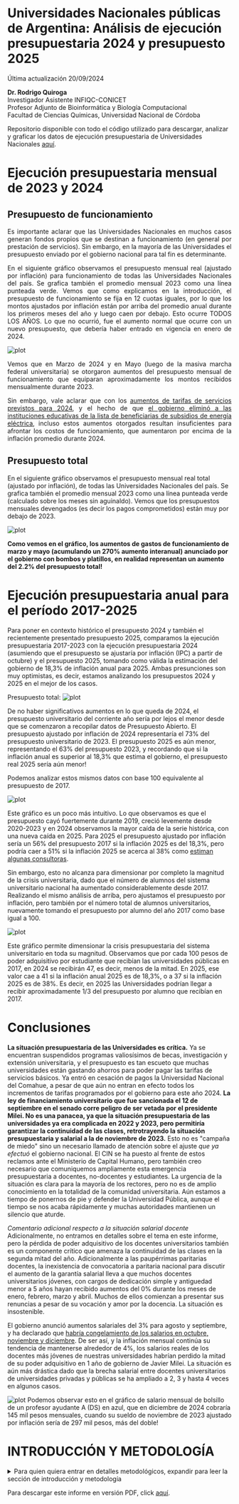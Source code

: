 Universidades Nacionales públicas de Argentina: 
Análisis de ejecución presupuestaria 2024 y presupuesto 2025
=================================================================================

Última actualización 20/09/2024

 **Dr. Rodrigo Quiroga**  
 Investigador Asistente INFIQC-CONICET  
 Profesor Adjunto de Bioinformática y Biología Computacional  
 Facultad de Ciencias Químicas, Universidad Nacional de Córdoba

 Repositorio disponible con todo el código utilizado para descargar, analizar y graficar los datos de ejecución presupuestaria de Universidades Nacionales [aquí](https://github.com/rquiroga7/presupuesto_Universitario).
 
Ejecución presupuestaria mensual de 2023 y 2024
============

Presupuesto de funcionamiento
-----------------------------
<div align="justify">
 
Es importante aclarar que las Universidades Nacionales en muchos casos generan fondos propios que se destinan a funcionamiento (en general por prestación de servicios). Sin embargo, en la mayoría de las Universidades el presupuesto enviado por el gobierno nacional para tal fin es determinante.

En el siguiente gráfico observamos el presupuesto mensual real (ajustado por inflación) para funcionamiento de todas las Universidades Nacionales del país. Se grafica también el promedio mensual 2023 como una línea punteada verde. Vemos que como explicamos en la introducción, el presupuesto de funcionamiento se fija en 12 cuotas iguales, por lo que los montos ajustados por inflación están por arriba del promedio anual durante los primeros meses del año y luego caen por debajo. Esto ocurre TODOS LOS AÑOS. Lo que no ocurrió, fue el aumento normal que ocurre con un nuevo presupuesto, que debería haber entrado en vigencia en enero de 2024.

![plot](https://github.com/rquiroga7/presupuesto_Universitario/blob/main/plots/plot_14_70p_prom.png)

Vemos que en Marzo de 2024 y en Mayo (luego de la masiva marcha federal universitaria) se otorgaron aumentos del presupuesto mensual de funcionamiento que equiparan aproximadamente los montos recibidos mensualmente durante 2023.

Sin embargo, vale aclarar que con los [aumentos de tarifas de servicios previstos para 2024](https://www.infobae.com/economia/2024/04/05/tarifas-de-gas-todo-lo-que-hay-que-saber-y-de-cuanto-seran-los-nuevos-aumentos/), y el hecho de que [el gobierno eliminó a las instituciones educativas de la lista de beneficiarias de subsidios de energía eléctrica](https://www.datadiario.com/sociedad/aumentan-las-facturas-de-luz-para-usuarios-de-mayores-ingresos-20242518120), incluso estos aumentos otorgados resultan insuficientes para afrontar los costos de funcionamiento, que aumentaron por encima de la inflación promedio durante 2024.

</div>

Presupuesto total
-----------------

En el siguiente gráfico observamos el presupuesto mensual real total (ajustado por inflación), de todas las Universidades Nacionales del país. Se grafica también el promedio mensual 2023 como una línea punteada verde (calculado sobre los meses sin aguinaldo). Vemos que los presupuestos mensuales devengados (es decir los pagos comprometidos) están muy por debajo de 2023.

![plot](https://github.com/rquiroga7/presupuesto_Universitario/blob/main/plots/plot_all_70p_prom.png)


**Como vemos en el gráfico, los aumentos de gastos de funcionamiento de marzo y mayo (acumulando un 270% aumento interanual) anunciado por el gobierno con bombos y platillos, en realidad representan un aumento del 2.2% del presupuesto total!**


Ejecución presupuestaria anual para el período 2017-2025
============

Para poner en contexto histórico el presupuesto 2024 y también el recientemente presentado presupuesto 2025, comparamos la ejecución presupuestaria 2017-2023 con la ejecución presupuestaria 2024 (asumiendo que el presupuesto se ajustaría por inflación (IPC) a partir de octubre) y el presupuesto 2025, tomando como válida la estimación del gobierno de 18,3% de inflación anual para 2025. Ambas presunciones son muy optimistas, es decir, estamos analizando los presupuestos 2024 y 2025 en el mejor de los casos. 

Presupuesto total:
![plot](https://github.com/rquiroga7/presupuesto_Universitario/blob/main/plots/presupuesto_anual_2017-2025.png)

De no haber significativos aumentos en lo que queda de 2024, el presupuesto universitario del corriente año sería por lejos el menor desde que se comenzaron a recopilar datos de Presupuesto Abierto. El presupuesto ajustado por inflación de 2024 representaría el 73% del presupuesto universitario de 2023. El presupuesto 2025 es aún menor, representando el 63% del presupuesto 2023, y recordando que si la inflación anual es superior al 18,3% que estima el gobierno, el presupuesto real 2025 sería aún menor!


Podemos analizar estos mismos datos con base 100 equivalente al presupuesto de 2017. 

![plot](https://github.com/rquiroga7/presupuesto_Universitario/blob/main/plots/presupuesto_anual_100_2017-2025.png)

Este gráfico es un poco más intuitivo. Lo que observamos es que el presupuesto cayó fuertemente durante 2019, creció levemente desde 2020-2023 y en 2024 observamos la mayor caída de la serie histórica, con una nueva caída en 2025. Para 2025 el presupuesto ajustado por inflación sería un 56% del presupuesto 2017 si la inflación 2025 es del 18,3%, pero podría caer a 51% si la inflación 2025 se acerca al 38% como [estiman algunas consultoras](https://www.infobae.com/economia/2024/09/17/presupuesto-2025-el-nivel-de-inflacion-que-estimo-el-gobierno-es-menos-de-la-mitad-que-las-proyecciones-privadas/).

Sin embargo, esto no alcanza para dimensionar por completo la magnitud de la crisis universitaria, dado que el número de alumnos del sistema universitario nacional ha aumentado considerablemente desde 2017. Realizando el mismo análisis de arriba, pero ajustamos el presupuesto por inflación, pero también por el número total de alumnos universitarios, nuevamente tomando el presupuesto por alumno del año 2017 como base igual a 100.

![plot](https://github.com/rquiroga7/presupuesto_Universitario/blob/main/plots/presupuesto_anual_porest_100_2017-2025.png)

Este gráfico permite dimensionar la crisis presupuestaria del sistema universitario en toda su magnitud. Observamos que por cada 100 pesos de poder adquisitivo por estudiante que recibían las universidades públicas en 2017, en 2024 se recibirán 47, es decir, menos de la mitad. En 2025, ese valor cae a 41 si la inflación anual 2025 es de 18,3%, o a 37 si la inflación 2025 es de 38%. Es decir, en 2025 las Universidades podrían llegar a recibir aproximadamente 1/3 del presupuesto por alumno que recibían en 2017.


Conclusiones
============

**La situación presupuestaria de las Universidades es crítica.** Ya se encuentran suspendidos programas valiosísimos de becas, investigación y extensión universitaria, y el presupuesto es tan escueto que muchas universidades están gastando ahorros para poder pagar las tarifas de servicios básicos. Ya entró en cesación de pagos la Universidad Nacional del Comahue, a pesar de que aún no entran en efecto todos los incrementos de tarifas programados por el gobierno para este año 2024. 
**La ley de financiamiento universitario que fue sancionada el 12 de septiembre en el senado corre peligro de ser vetada por el presidente Milei. No es una panacea, ya que la situación presupuestaria de las universidades ya era complicada en 2022 y 2023, pero permitiría garantizar la continuidad de las clases, retrotrayendo la situación presupuestaria y salarial a la de noviembre de 2023.** Esto no es "campaña de miedo" sino un necesario llamado de atención sobre el ajuste *que ya efectuó* el gobierno nacional. El CIN se ha puesto al frente de estos reclamos ante el Ministerio de Capital Humano, pero también creo necesario que comuniquemos ampliamente esta emergencia presupuestaria a docentes, no-docentes y estudiantes. La urgencia de la situación es clara para la mayoría de los rectores, pero no es de amplio conocimiento en la totalidad de la comunidad universitaria. Aún estamos a tiempo de ponernos de pie y defender la Universidad Pública, aunque el tiempo se nos acaba rápidamente y muchas autoridades mantienen un silencio que aturde. 

 *Comentario adicional respecto a la situación salarial docente*  
Adicionalmente, no entramos en detalles sobre el tema en este informe, pero la pérdida de poder adquisitivo de los docentes universitarios también es un componente crítico que amenaza la continuidad de las clases en la segunda mitad del año. Adicionalmente a las paupérrimas paritarias docentes, la inexistencia de convocatoria a paritaria nacional para discutir el aumento de la garantía salarial lleva a que muchos docentes universitarios jóvenes, con cargos de dedicación simple y antiguedad menor a 5 años hayan recibido aumentos del 0% durante los meses de enero, febrero, marzo y abril. Muchos de ellos comienzan a presentar sus renuncias a pesar de su vocación y amor por la docencia. La situación es insostenible.

El gobierno anunció aumentos salariales del 3% para agosto y septiembre, y ha declarado que  [habría congelamiento de los salarios en octubre, noviembre y diciembre](https://www.eldiarioar.com/economia/gobierno-planifica-congelar-sueldos-estatales-ano-despues-otorgar-3-septiembre-octubre_1_11628962.html). De ser así, y la inflación mensual continúa su tendencia de mantenerse alrededor de 4%, los salarios reales de los docentes más jóvenes de nuestras universidades habrían perdido la mitad de su poder adquisitivo en 1 año de gobierno de Javier Milei. La situación es aún más drástica dado que la brecha salarial entre docentes universitarios de universidades privadas y públicas se ha ampliado a 2, 3 y hasta 4 veces en algunos casos.


![plot](https://github.com/rquiroga7/presupuesto_Universitario/blob/main/plots/salario_profesor_ayudante_ds.png)
Podemos observar esto en el gráfico de salario mensual de bolsillo de un profesor ayudante A (DS) en azul, que en diciembre de 2024 cobraría 145 mil pesos mensuales, cuando su sueldo de noviembre de 2023 ajustado por inflación sería de 297 mil pesos, más del doble!

INTRODUCCIÓN Y METODOLOGÍA
============

<details>
<summary>Para quien quiera entrar en detalles metodológicos, expandir para leer la sección de introducción y metodología</summary>

<div align="justify">
 
Ante la decisión del gobierno de Javier Milei de no enviar una ley de presupuesto para 2024, se recondujo el presupuesto 2023 ([Decreto 23/2024](https://www.boletinoficial.gob.ar/detalleAviso/primera/301615/20240105)). Debido a la alta inflación que se observa en el país desde principios de 2023, con un gran salto a fines del 2023 relacionado a la decisión de devaluar el peso un 55% el 12 de diciembre (el precio del dólar oficial saltó un 118%, de 367 a 800 pesos, ver [aquí](https://elpais.com/argentina/2023-12-12/milei-anuncia-una-devaluacion-del-peso-del-50-y-grandes-recortes-del-gasto-publico.html)), el presupuesto 2024 (con montos similares a los de 2023) es obviamente insuficiente para mantener funcionando a las distintas dependencias estatales. En particular esto aplica también para las Universidades Nacionales. Aquí es necesario aclarar que el presupuesto para salarios se está actualizando con cada paritaria, mientras que otros presupuestos como los de funcionamiento, hospitales, extensión, becas e investigación se vieron prácticamente congelados desde noviembre de 2023 hasta febrero de 2024.

El presupuesto indica los montos que el gobierno planifica dedicar a cada ministerio, secretaría, programa y actvidad. Sin embargo, esos montos son simplemente indicativos. Los fondos finalmente devengados y pagados pueden ser mayores o menores (sobreejecución y subejecución). 

El Ministerio de Economía mantiene una base de datos llamada [Presupuesto Abierto](https://www.presupuestoabierto.gob.ar/sici/) de donde pueden descargarse los datos de ejecución presupuestaria. Utilizando dichos datos, analizamos la ejecución presupuestaria mensual y anual, no de los montos pagados, sino de los montos devengados. Para leer una explicación sobre qué significan estos términos, consultar este [glosario](https://www.presupuestoabierto.gob.ar/sici/glosario-e). Esto nos va a permitir saber cuanto dinero se está enviando a las universidades, más allá de cuánto se haya prometido.

Vamos a analizar el crédito devengado bajo el programa 26 (DESARROLLO DE LA EDUCACIÓN SUPERIOR) del ex Ministerio de Educación y actual Ministerio de Capital Humano. Dentro de este programa, se encuentran distintas actividades que podemos resumir en la siguiente lista:
- #actividad_id==1 - Conduccion, Gestion y Apoyo a las Politicas de Educacion Superior
- #actividad_id==11 Fundar
- #actividad_id==12 Salarios Docentes
- #actividad_id==13 Salarios No-Docentes
- #actividad_id==14 Asistencia Financiera para el Funcionamiento Universitario
- #actividad_id==15 Salud (Hospitales Universitarios)
- #actividad_id==16 CyT
- #actividad_id==23 Desarrollo de Institutos Tecnologicos de Formacion Profesional
- #actividad_id==24 Promoción de carreras estratégicas
- #actividad_id==25 Extensión Universitaria

En general vamos a enfocarnos en el presupuesto total (programa 26), o en particular en el presupuesto de funcionamiento, es decir, la actividad 14 (Asistencia Financiera para el Funcionamiento Universitario).

Como metodología, en general vamos a mostrar gráficos de ejecución presupuestaria (crédito devengado) en pesos reales, es decir ajustado por inflación. Esto permite una comparación más realista de los presupuestos de cada mes, dado que los montos se ajustan por IPC para estimar cómo permite afrontar los costos que ese presupuesto está destinado a afrontar. Adicionalmente, cabe aclarar que los montos en pesos se expresarán en millones de pesos equivalentes a los del último mes analizado. Por lo tanto, los montos devengados coinciden para el último mes con los datos que uno puede encontrar en la página de presupuesto abierto, pero para meses anteriores, no habrá coincidencias dado que la página muestra montos nominales. También cabe la aclaración de que el IPC no es el instrumento ideal para deflactar el presupuesto universitario dado que no está diseñado para medir los costos de una universidad, pero es un indicador útil y de alta frecuencia de publicación que bastará para este análisis.

El código de bash y R utilizado para descargar, analizar y graficar los datos de ejecución presupuestaria de 2017-2024 están disponibles abiertamente en este repositorio. Los datos se descargan de la API de Presupuesto abierto (aunque no es necesario que el usuario los descargue ya que están disponibles en este repositorio). El script API_datos.R analiza y genera los gráficos de ejecución presupuestaria mensual, y los scripts UNC_2015-2024.R y 2015_2024.R generan los gráficos anuales, para la UNC y para la totalidad de las Universidades Nacionales, respectivamente. 
</details>
</div>

Para descargar este informe en versión PDF, click [aquí](https://github.com/rquiroga7/presupuesto_Universitario/raw/main/informe_pres_univ.pdf?raw=1).
